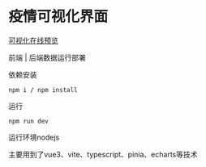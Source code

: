 # 疫情可视化界面
[可视化在线预览](http://covid19.kimiya.top/)

前端 | 后端数据运行部署

依赖安装

`npm i / npm install`

运行

`npm run dev`

运行环境nodejs

主要用到了vue3、vite、typescript、pinia、echarts等技术
